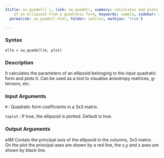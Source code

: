 ```yaml
---
{title: sw_quadell( ), link: sw_quadell, summary: calculates and plots the parameters
    of an ellipsoid from a quadratic form, keywords: sample, sidebar: sw_sidebar,
  permalink: sw_quadell.html, folder: swfiles, mathjax: 'true'}

---
```


### Syntax

`ellm = sw_quadell(m, plot)`

### Description

It calculates the parameters of an ellipsoid belonging to the input
quadratic form and plots it. Can be used as a tool to visualise
anisotropy matrices, g-tensors, etc.
 

### Input Arguments

`M`
: Quadratic form coefficients in a 3x3 matrix.

`toplot`
: If true, the ellipsoid is plotted. Default is true.

### Output Arguments

ellM      Contais the principal axis of the ellipsoid in the columns, 3x3
          matrix.
On the plot the principal axes are shown by a red line, the x,y and z
axes are shown by black line.

